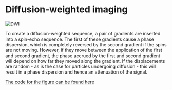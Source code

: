 # Diffusion-weighted imaging

![DWI](../gif/mridemo_diffusion.gif)

To create a diffusion-weighted sequence, a pair of gradients are inserted into a spin-echo sequence. The first of these gradients cause a phase dispersion,
which is completely reversed by the second gradient if the spins are not moving. However, if they move between the application of the first and second gradient,
the phase accrued by the first and second gradient will depend on how far they moved along the gradient. If the displacements are random - as is the case
for particles undergoing diffusion - this will result in a phase dispersion and hence an attenuation of the signal.

[The code for the figure can be found here](../code/mridemo_diffusion.m)
